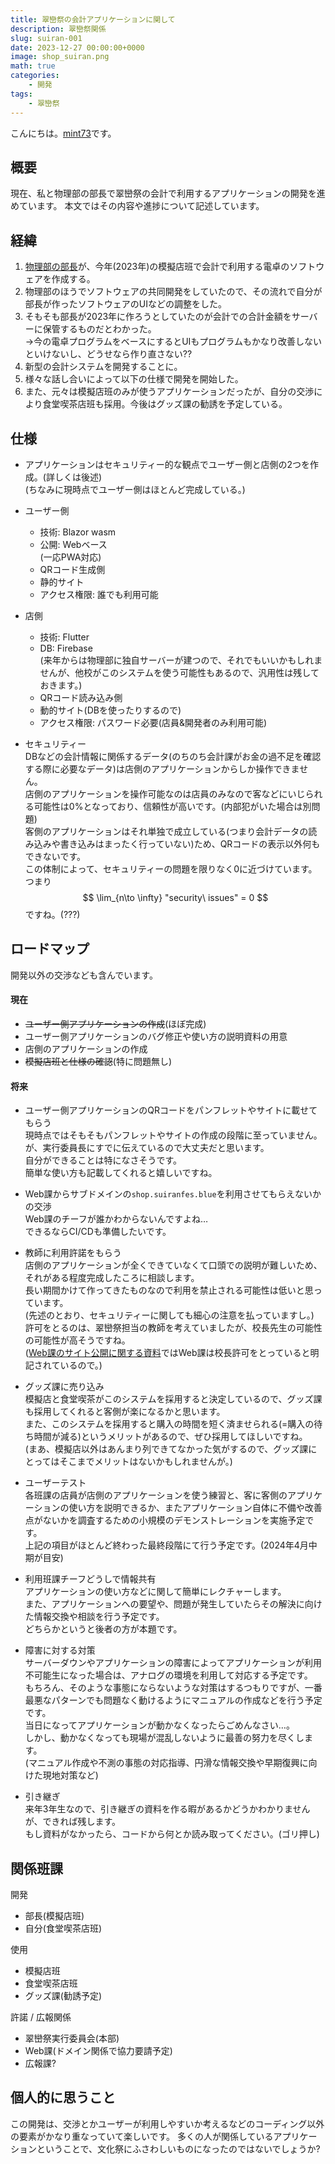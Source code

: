 ```yaml
---
title: 翠巒祭の会計アプリケーションに関して
description: 翠巒祭関係
slug: suiran-001
date: 2023-12-27 00:00:00+0000
image: shop_suiran.png
math: true
categories:
    - 開発
tags:
    - 翠巒祭
---
```


こんにちは。[mint73](https://github.com/mint73)です。

## 概要
現在、私と物理部の部長で翠巒祭の会計で利用するアプリケーションの開発を進めています。
本文ではその内容や進捗について記述しています。

## 経緯
1. [物理部の部長](https://github.com/nAgI314)が、今年(2023年)の模擬店班で会計で利用する電卓のソフトウェアを作成する。
1. 物理部のほうでソフトウェアの共同開発をしていたので、その流れで自分が部長が作ったソフトウェアのUIなどの調整をした。
1. そもそも部長が2023年に作ろうとしていたのが会計での合計金額をサーバーに保管するものだとわかった。<br />
→今の電卓プログラムをベースにするとUIもプログラムもかなり改善しないといけないし、どうせなら作り直さない??
1. 新型の会計システムを開発することに。
1. 様々な話し合いによって以下の仕様で開発を開始した。
1. また、元々は模擬店班のみが使うアプリケーションだったが、自分の交渉により食堂喫茶店班も採用。今後はグッズ課の勧誘を予定している。

## 仕様
- アプリケーションはセキュリティー的な観点でユーザー側と店側の2つを作成。(詳しくは後述)<br />
(ちなみに現時点でユーザー側はほとんど完成している。)

- ユーザー側
	- 技術: Blazor wasm
	- 公開: Webベース<br />
	(一応PWA対応)
	- QRコード生成側
	- 静的サイト
	- アクセス権限: 誰でも利用可能

- 店側
	- 技術: Flutter
	- DB: Firebase<br />
	(来年からは物理部に独自サーバーが建つので、それでもいいかもしれませんが、他校がこのシステムを使う可能性もあるので、汎用性は残しておきます。)
	- QRコード読み込み側
	- 動的サイト(DBを使ったりするので)
	- アクセス権限: パスワード必要(店員&開発者のみ利用可能)

- セキュリティー<br />
DBなどの会計情報に関係するデータ(のちのち会計課がお金の過不足を確認する際に必要なデータ)は店側のアプリケーションからしか操作できません。<br />
店側のアプリケーションを操作可能なのは店員のみなので客などにいじられる可能性は0%となっており、信頼性が高いです。(内部犯がいた場合は別問題)<br />
客側のアプリケーションはそれ単独で成立している(つまり会計データの読み込みや書き込みはまったく行っていない)ため、QRコードの表示以外何もできないです。<br />
この体制によって、セキュリティーの問題を限りなく0に近づけています。<br />
つまり $$ \lim_{n\to \infty} "security\ issues" = 0 $$ ですね。(???)

## ロードマップ
開発以外の交渉なども含んでいます。

#### 現在
- ~~ユーザー側アプリケーションの作成~~(ほぼ完成)
- ユーザー側アプリケーションのバグ修正や使い方の説明資料の用意
- 店側のアプリケーションの作成
- ~~模擬店班と仕様の確認~~(特に問題無し)

#### 将来
- ユーザー側アプリケーションのQRコードをパンフレットやサイトに載せてもらう<br />
現時点ではそもそもパンフレットやサイトの作成の段階に至っていません。<br />
が、実行委員長にすでに伝えているので大丈夫だと思います。<br />
自分ができることは特になさそうです。<br />
簡単な使い方も記載してくれると嬉しいですね。

- Web課からサブドメインの`shop.suiranfes.blue`を利用させてもらえないかの交渉<br />
Web課のチーフが誰かわからないんですよね…<br />
できるならCI/CDも準備したいです。

- 教師に利用許諾をもらう<br />
店側のアプリケーションが全くできていなくて口頭での説明が難しいため、それがある程度完成したころに相談します。<br />
長い期間かけて作ってきたものなので利用を禁止される可能性は低いと思っています。<br />
(先述のとおり、セキュリティーに関しても細心の注意を払っていますし。)<br />
許可をとるのは、翠巒祭担当の教師を考えていましたが、校長先生の可能性の可能性が高そうですね。<br />
([Web課のサイト公開に関する資料](https://github.com/suiranfes/note.suiranfes.com/blob/pages/002_todos.md#5-webサイトの作成)ではWeb課は校長許可をとっていると明記されているので。)

- グッズ課に売り込み<br />
模擬店と食堂喫茶がこのシステムを採用すると決定しているので、グッズ課も採用してくれると客側が楽になるかと思います。<br />
また、このシステムを採用すると購入の時間を短く済ませられる(=購入の待ち時間が減る)というメリットがあるので、ぜひ採用してほしいですね。<br />
(まあ、模擬店以外はあんまり列できてなかった気がするので、グッズ課にとってはそこまでメリットはないかもしれませんが。)

- ユーザーテスト<br />
各班課の店員が店側のアプリケーションを使う練習と、客に客側のアプリケーションの使い方を説明できるか、またアプリケーション自体に不備や改善点がないかを調査するための小規模のデモンストレーションを実施予定です。<br />
上記の項目がほとんど終わった最終段階にて行う予定です。(2024年4月中期が目安)

- 利用班課チーフどうしで情報共有<br />
アプリケーションの使い方などに関して簡単にレクチャーします。<br />
また、アプリケーションへの要望や、問題が発生していたらその解決に向けた情報交換や相談を行う予定です。<br />
どちらかというと後者の方が本題です。

- 障害に対する対策<br />
サーバーダウンやアプリケーションの障害によってアプリケーションが利用不可能生になった場合は、アナログの環境を利用して対応する予定です。<br />
もちろん、そのような事態にならないような対策はするつもりですが、一番最悪なパターンでも問題なく動けるようにマニュアルの作成などを行う予定です。<br />
当日になってアプリケーションが動かなくなったらごめんなさい…。<br />
しかし、動かなくなっても現場が混乱しないように最善の努力を尽くします。<br />
(マニュアル作成や不測の事態の対応指導、円滑な情報交換や早期復興に向けた現地対策など)

- 引き継ぎ<br />
来年3年生なので、引き継ぎの資料を作る暇があるかどうかわかりませんが、できれば残します。<br />
もし資料がなかったら、コードから何とか読み取ってください。(ゴリ押し)

## 関係班課
開発
- 部長(模擬店班)
- 自分(食堂喫茶店班)

使用
- 模擬店班
- 食堂喫茶店班
- グッズ課(勧誘予定)

許諾 / 広報関係
- 翠巒祭実行委員会(本部)
- Web課(ドメイン関係で協力要請予定)
- 広報課?

## 個人的に思うこと
この開発は、交渉とかユーザーが利用しやすいか考えるなどのコーディング以外の要素がかなり重なっていて楽しいです。
多くの人が関係しているアプリケーションということで、文化祭にふさわしいものになったのではないでしょうか?
